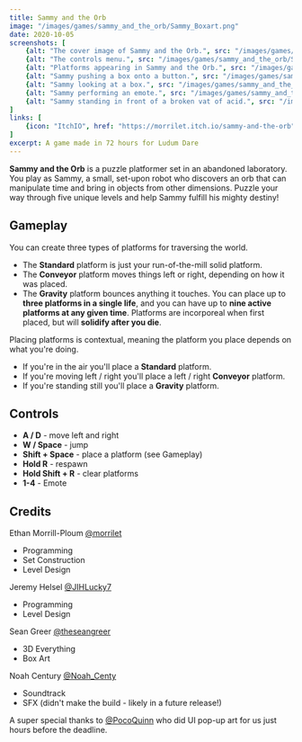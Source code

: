 ```yaml
---
title: Sammy and the Orb
image: "/images/games/sammy_and_the_orb/Sammy_Boxart.png"
date: 2020-10-05
screenshots: [
    {alt: "The cover image of Sammy and the Orb.", src: "/images/games/sammy_and_the_orb/Sammy_Boxart_Title.png"},
    {alt: "The controls menu.", src: "/images/games/sammy_and_the_orb/Sammy_Boxart_Controls.jpg"},
    {alt: "Platforms appearing in Sammy and the Orb.", src: "/images/games/sammy_and_the_orb/Screenshot_1.png"},
    {alt: "Sammy pushing a box onto a button.", src: "/images/games/sammy_and_the_orb/Screenshot_2.png"},
    {alt: "Sammy looking at a box.", src: "/images/games/sammy_and_the_orb/Screenshot_3.png"},
    {alt: "Sammy performing an emote.", src: "/images/games/sammy_and_the_orb/Screenshot_4.png"},
    {alt: "Sammy standing in front of a broken vat of acid.", src: "/images/games/sammy_and_the_orb/Screenshot_5.png"},
]
links: [
    {icon: "ItchIO", href: "https://morrilet.itch.io/sammy-and-the-orb"},
]
excerpt: A game made in 72 hours for Ludum Dare
---
```


**Sammy and the Orb** is a puzzle platformer set in an abandoned laboratory. You play as Sammy, a small, set-upon robot who discovers an orb that can manipulate time and bring in objects from other dimensions. Puzzle your way through five unique levels and help Sammy fulfill his mighty destiny!

## Gameplay

You can create three types of platforms for traversing the world.

* The **Standard** platform is just your run-of-the-mill solid platform.
* The **Conveyor** platform moves things left or right, depending on how it was placed.
* The **Gravity** platform bounces anything it touches.
You can place up to **three platforms in a single life**, and you can have up to **nine active platforms at any given time**. Platforms are incorporeal when first placed, but will **solidify after you die**.

Placing platforms is contextual, meaning the platform you place depends on what you're doing. 

* If you're in the air you'll place a **Standard** platform.
* If you're moving left / right you'll place a left / right **Conveyor** platform.
* If you're standing still you'll place a **Gravity** platform.

## Controls

* **A / D** - move left and right
* **W / Space** - jump
* **Shift + Space** - place a platform (see Gameplay)
* **Hold R** - respawn
* **Hold Shift + R** - clear platforms
* **1-4** - Emote

## Credits

Ethan Morrill-Ploum [@morrilet](https://twitter.com/morrilet)
* Programming
* Set Construction
* Level Design

Jeremy Helsel [@JIHLucky7](https://twitter.com/JIHLucky7)
* Programming
* Level Design

Sean Greer [@theseangreer](https://twitter.com/theseangreer)
* 3D Everything
* Box Art

Noah Century [@Noah_Centy](https://twitter.com/Noah_Centy)
* Soundtrack
* SFX (didn't make the build - likely in a future release!)

A super special thanks to [@PocoQuinn](https://twitter.com/PocoQuinn) who did UI pop-up art for us just hours before the deadline.
